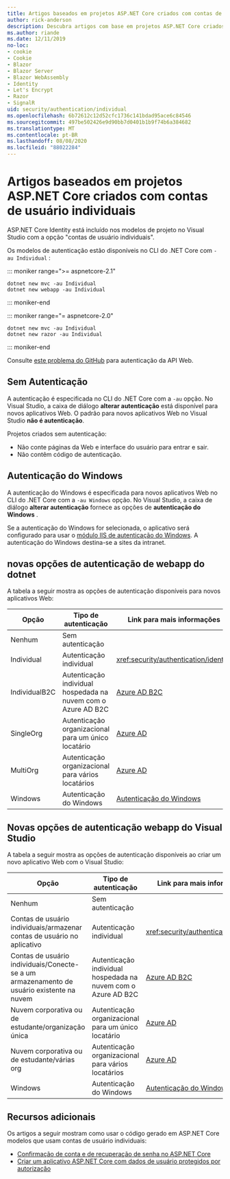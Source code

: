 ```yaml
---
title: Artigos baseados em projetos ASP.NET Core criados com contas de usuário individuais
author: rick-anderson
description: Descubra artigos com base em projetos ASP.NET Core criados com contas de usuário individuais.
ms.author: riande
ms.date: 12/11/2019
no-loc:
- cookie
- Cookie
- Blazor
- Blazor Server
- Blazor WebAssembly
- Identity
- Let's Encrypt
- Razor
- SignalR
uid: security/authentication/individual
ms.openlocfilehash: 6b72612c12d52cfc1736c141bdad95ace6c84546
ms.sourcegitcommit: 497be502426e9d90bb7d0401b1b9f74b6a384682
ms.translationtype: MT
ms.contentlocale: pt-BR
ms.lasthandoff: 08/08/2020
ms.locfileid: "88022284"
---
```

# <a name="articles-based-on-aspnet-core-projects-created-with-individual-user-accounts"></a>Artigos baseados em projetos ASP.NET Core criados com contas de usuário individuais

ASP.NET Core Identity está incluído nos modelos de projeto no Visual Studio com a opção "contas de usuário individuais".

Os modelos de autenticação estão disponíveis no CLI do .NET Core com `-au Individual` :

::: moniker range=">= aspnetcore-2.1"

```dotnetcli
dotnet new mvc -au Individual
dotnet new webapp -au Individual
```

::: moniker-end

::: moniker range="= aspnetcore-2.0"

```dotnetcli
dotnet new mvc -au Individual
dotnet new razor -au Individual
```

::: moniker-end

Consulte [este problema do GitHub](https://github.com/dotnet/AspNetCore/issues/5833) para autenticação da API Web.

<a name="no"></a>

## <a name="no-authentication"></a>Sem Autenticação

A autenticação é especificada no CLI do .NET Core com a `-au` opção. No Visual Studio, a caixa de diálogo **alterar autenticação** está disponível para novos aplicativos Web. O padrão para novos aplicativos Web no Visual Studio **não é autenticação**.

Projetos criados sem autenticação:

* Não conte páginas da Web e interface do usuário para entrar e sair.
* Não contêm código de autenticação.

<a name="win"></a>

## <a name="windows-authentication"></a>Autenticação do Windows

A autenticação do Windows é especificada para novos aplicativos Web no CLI do .NET Core com a `-au Windows` opção. No Visual Studio, a caixa de diálogo **alterar autenticação** fornece as opções de **autenticação do Windows** .

Se a autenticação do Windows for selecionada, o aplicativo será configurado para usar o [módulo IIS de autenticação do Windows](xref:host-and-deploy/iis/modules). A autenticação do Windows destina-se a sites da intranet.

## <a name="dotnet-new-webapp-authentication-options"></a>novas opções de autenticação de webapp do dotnet

A tabela a seguir mostra as opções de autenticação disponíveis para novos aplicativos Web:

| Opção | Tipo de autenticação | Link para mais informações |
 | ----------------- | ------------ | ---------- |
| Nenhum            |  Sem autenticação | | 
| Individual      |  Autenticação individual | <xref:security/authentication/identity>
| IndividualB2C   |  Autenticação individual hospedada na nuvem com o Azure AD B2C | [Azure AD B2C](/azure/active-directory-b2c/) |
| SingleOrg       |  Autenticação organizacional para um único locatário | [Azure AD](/azure/active-directory/develop/quickstart-v2-aspnet-core-webapp) |
| MultiOrg        |  Autenticação organizacional para vários locatários | [Azure AD](/azure/active-directory/develop/quickstart-v2-aspnet-core-webapp) |
| Windows         |  Autenticação do Windows | [Autenticação do Windows](xref:security/authentication/windowsauth)

## <a name="visual-studio-new-webapp-authentication-options"></a>Novas opções de autenticação webapp do Visual Studio

A tabela a seguir mostra as opções de autenticação disponíveis ao criar um novo aplicativo Web com o Visual Studio:

| Opção | Tipo de autenticação | Link para mais informações |
 | ----------------- | ------------ | ---------- |
| Nenhum            |  Sem autenticação | | 
| Contas de usuário individuais/armazenar contas de usuário no aplicativo |  Autenticação individual | <xref:security/authentication/identity> |
| Contas de usuário individuais/Conecte-se a um armazenamento de usuário existente na nuvem |  Autenticação individual hospedada na nuvem com o Azure AD B2C | [Azure AD B2C](/azure/active-directory-b2c/) |
| Nuvem corporativa ou de estudante/organização única  |  Autenticação organizacional para um único locatário | [Azure AD](/azure/active-directory/develop/quickstart-v2-aspnet-core-webapp) |
| Nuvem corporativa ou de estudante/várias org |  Autenticação organizacional para vários locatários | [Azure AD](/azure/active-directory/develop/quickstart-v2-aspnet-core-webapp) |
| Windows         |  Autenticação do Windows | [Autenticação do Windows](xref:security/authentication/windowsauth)

## <a name="additional-resources"></a>Recursos adicionais

Os artigos a seguir mostram como usar o código gerado em ASP.NET Core modelos que usam contas de usuário individuais:

* [Confirmação de conta e de recuperação de senha no ASP.NET Core](xref:security/authentication/accconfirm)
* [Criar um aplicativo ASP.NET Core com dados de usuário protegidos por autorização](xref:security/authorization/secure-data)
